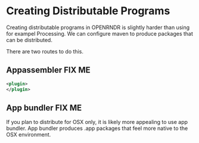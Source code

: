 # Creating Distributable Programs

Creating distributable programs in OPENRNDR is slightly harder than using for exampel Processing. We can configure maven to produce packages that can be distributed.

There are two routes to do this.

## Appassembler FIX ME

```xml
<plugin>
</plugin>
```

## App bundler FIX ME

If you plan to distribute for OSX only, it is likely more appealing to use app bundler. App bundler produces .app packages that feel more native to the OSX environment.

